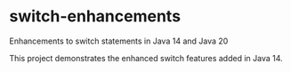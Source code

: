 # switch-enhancements
Enhancements to switch statements in Java 14 and Java 20

This project demonstrates the enhanced switch features added in Java 14.
